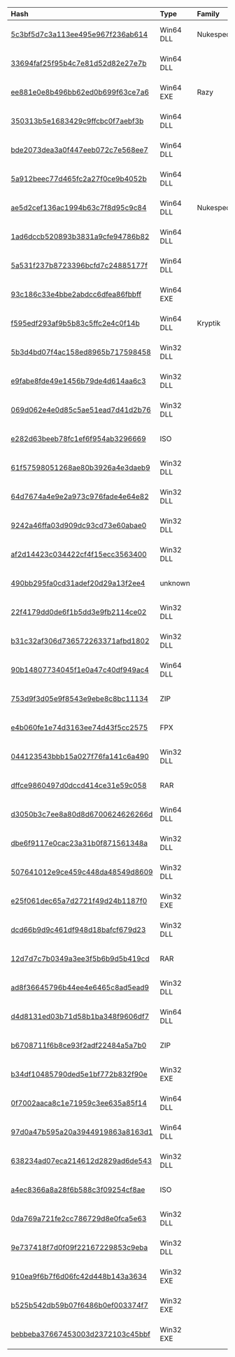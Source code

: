 |Hash|Type|Family|First_Seen|Name|
|:--|:--|:--|:--|:--|
|[5c3bf5d7c3a113ee495e967f236ab614](https://www.virustotal.com/gui/file/5c3bf5d7c3a113ee495e967f236ab614)|Win64 DLL|Nukesped|2021-11-22 07:15:04|System.Core.dll|
|[33694faf25f95b4c7e81d52d82e27e7b](https://www.virustotal.com/gui/file/33694faf25f95b4c7e81d52d82e27e7b)|Win64 DLL||2021-10-15 08:46:26|1.dll|
|[ee881e0e8b496bb62ed0b699f63ce7a6](https://www.virustotal.com/gui/file/ee881e0e8b496bb62ed0b699f63ce7a6)|Win64 EXE|Razy|2021-09-28 07:18:42|7e85f7afeac89957c10309bc3cf9155f1a126de3670a3162e333329bc3a4caa9.bin|
|[350313b5e1683429c9ffcbc0f7aebf3b](https://www.virustotal.com/gui/file/350313b5e1683429c9ffcbc0f7aebf3b)|Win64 DLL||2021-09-10 04:14:12|rcdll.dll|
|[bde2073dea3a0f447eeb072c7e568ee7](https://www.virustotal.com/gui/file/bde2073dea3a0f447eeb072c7e568ee7)|Win64 DLL||2021-09-07 10:08:24|wabext.dll|
|[5a912beec77d465fc2a27f0ce9b4052b](https://www.virustotal.com/gui/file/5a912beec77d465fc2a27f0ce9b4052b)|Win64 DLL||2021-08-29 15:19:30|iiswmi.dll|
|[ae5d2cef136ac1994b63c7f8d95c9c84](https://www.virustotal.com/gui/file/ae5d2cef136ac1994b63c7f8d95c9c84)|Win64 DLL|Nukesped|2021-06-22 09:44:37|c:\windows\system32\04cerv2nw.dll|
|[1ad6dccb520893b3831a9cfe94786b82](https://www.virustotal.com/gui/file/1ad6dccb520893b3831a9cfe94786b82)|Win64 DLL||2021-05-19 15:18:56|fveapi.dll|
|[5a531f237b8723396bcfd7c24885177f](https://www.virustotal.com/gui/file/5a531f237b8723396bcfd7c24885177f)|Win64 DLL||2021-04-17 07:40:48|3bea76f0819752abc5ff0c3d9f19b0d3ef1405eb8affaba5250b5ce2dc402c3c.bin|
|[93c186c33e4bbe2abdcc6dfea86fbbff](https://www.virustotal.com/gui/file/93c186c33e4bbe2abdcc6dfea86fbbff)|Win64 EXE||2021-04-09 05:11:53|c:\windows\system32\ufd0mocrx.dll|
|[f595edf293af9b5b83c5ffc2e4c0f14b](https://www.virustotal.com/gui/file/f595edf293af9b5b83c5ffc2e4c0f14b)|Win64 DLL|Kryptik|2021-03-07 05:16:34|HelperDLL.dll|
|[5b3d4bd07f4ac158ed8965b717598458](https://www.virustotal.com/gui/file/5b3d4bd07f4ac158ed8965b717598458)|Win32 DLL||2023-05-29 12:21:01|%HOME%\unpack\@8:07 83 >B 29.05.20233\dal_keepalives.dll|
|[e9fabe8fde49e1456b79de4d614aa6c3](https://www.virustotal.com/gui/file/e9fabe8fde49e1456b79de4d614aa6c3)|Win32 DLL||2023-05-05 12:29:53|dal_keepalives.dll|
|[069d062e4e0d85c5ae51ead7d41d2b76](https://www.virustotal.com/gui/file/069d062e4e0d85c5ae51ead7d41d2b76)|Win32 DLL||2023-03-13 10:11:17|C:\ProgramData\OneDrive\mscoree.dll|
|[e282d63beeb78fc1ef6f954ab3296669](https://www.virustotal.com/gui/file/e282d63beeb78fc1ef6f954ab3296669)|ISO||2023-03-13 10:11:12|incorrect personal information.img|
|[61f57598051268ae80b3926a4e3daeb9](https://www.virustotal.com/gui/file/61f57598051268ae80b3926a4e3daeb9)|Win32 DLL||2023-03-09 04:22:00|unknown|
|[64d7674a4e9e2a973c976fade4e64e82](https://www.virustotal.com/gui/file/64d7674a4e9e2a973c976fade4e64e82)|Win32 DLL||2023-02-08 05:44:23|bdch.dll|
|[9242a46ffa03d909dc93cd73e60abae0](https://www.virustotal.com/gui/file/9242a46ffa03d909dc93cd73e60abae0)|Win32 DLL||2022-11-16 16:49:58| |
|[af2d14423c034422cf4f15ecc3563400](https://www.virustotal.com/gui/file/af2d14423c034422cf4f15ecc3563400)|Win32 DLL||2022-11-14 11:04:09|af2d14423c034422cf4f15ecc3563400_dll32.dll|
|[490bb295fa0cd31adef20d29a13f2ee4](https://www.virustotal.com/gui/file/490bb295fa0cd31adef20d29a13f2ee4)|unknown||2022-11-14 11:02:32|stylers.bin|
|[22f4179dd0de6f1b5dd3e9fb2114ce02](https://www.virustotal.com/gui/file/22f4179dd0de6f1b5dd3e9fb2114ce02)|Win32 DLL||2022-11-14 11:02:22|bdch.dll|
|[b31c32af306d736572263371afbd1802](https://www.virustotal.com/gui/file/b31c32af306d736572263371afbd1802)|Win32 DLL||2022-10-17 04:32:01|bdch.dll|
|[90b14807734045f1e0a47c40df949ac4](https://www.virustotal.com/gui/file/90b14807734045f1e0a47c40df949ac4)|Win64 DLL||2022-09-28 02:59:52|C:\Users\user\AppData\Local\Temp\lknalcta.3tr\0c1a59e3dccc4c0fecb938fb20ccc57a646a854d89a9ba6d2a6844eb7ce468b5|
|[753d9f3d05e9f8543e9ebe8c8bc11134](https://www.virustotal.com/gui/file/753d9f3d05e9f8543e9ebe8c8bc11134)|ZIP||2022-09-21 06:54:57|CHỈ THỊ VỀ VIỆC QUY ĐỊNH QUẢN LÝ VÀ SỬ DỤNG USER.zip|
|[e4b060fe1e74d3163ee74d43f5cc2575](https://www.virustotal.com/gui/file/e4b060fe1e74d3163ee74d43f5cc2575)|FPX||2022-09-21 06:54:23|CHỈ THỊ VỀ VIỆC QUY ĐỊNH QUẢN LÝ VÀ SỬ DỤNG USER.msg|
|[044123543bbb15a027f76fa141c6a490](https://www.virustotal.com/gui/file/044123543bbb15a027f76fa141c6a490)|Win32 DLL||2022-09-08 12:03:58|NEAS.044123543bbb15a027f76fa141c6a490.exe|
|[dffce9860497d0dccd414ce31e59c058](https://www.virustotal.com/gui/file/dffce9860497d0dccd414ce31e59c058)|RAR||2022-09-08 12:02:52|Саммит 2022 г (парол - 0809).rar|
|[d3050b3c7ee8a80d8d6700624626266d](https://www.virustotal.com/gui/file/d3050b3c7ee8a80d8d6700624626266d)|Win64 DLL||2022-08-01 12:00:36|C:\Users\user\AppData\Local\Temp\lknalcta.3tr\9d8cd5911f7f5af68766a47494b6ae47a1a6f461174f6ed06f2e0d487a8d5043|
|[dbe6f9117e0cac23a31b0f871561348a](https://www.virustotal.com/gui/file/dbe6f9117e0cac23a31b0f871561348a)|Win32 DLL||2022-04-12 12:08:46|C:\ProgramData\LST\bdch.dll|
|[507641012e9ce459c448da48549d8609](https://www.virustotal.com/gui/file/507641012e9ce459c448da48549d8609)|Win32 DLL||2022-04-12 12:04:39|7418c4d96cb0fe41fc95c0a27d2364ac45eb749d7edbe0ab339ea954f86abf9e.bin|
|[e25f061dec65a7d2721f49d24b1187f0](https://www.virustotal.com/gui/file/e25f061dec65a7d2721f49d24b1187f0)|Win32 EXE||2022-04-12 12:04:20|csrce.exe|
|[dcd66b9d9c461df948d18bafcf679d23](https://www.virustotal.com/gui/file/dcd66b9d9c461df948d18bafcf679d23)|Win32 DLL||2022-04-12 11:55:33|TmDbgLog.dll|
|[12d7d7c7b0349a3ee3f5b6b9d5b419cd](https://www.virustotal.com/gui/file/12d7d7c7b0349a3ee3f5b6b9d5b419cd)|RAR||2022-04-11 09:36:54|приказ о назначении на должность директора.rar|
|[ad8f36645796b44ee4e6465c8ad5ead9](https://www.virustotal.com/gui/file/ad8f36645796b44ee4e6465c8ad5ead9)|Win32 DLL||2022-03-25 05:38:12|409948cbbeaf051a41385d2e2bc32fc1e59789986852e608124b201d079e5c3c.bin|
|[d4d8131ed03b71d58b1ba348f9606df7](https://www.virustotal.com/gui/file/d4d8131ed03b71d58b1ba348f9606df7)|Win64 DLL||2022-03-07 02:36:20|C:\Users\user\AppData\Local\Temp\lknalcta.3tr\bfdb3f1a50f061faa7dfc49ba507364d3def60c0eb7f588c94a268742860f87e|
|[b6708711f6b8ce93f2adf22484a5a7b0](https://www.virustotal.com/gui/file/b6708711f6b8ce93f2adf22484a5a7b0)|ZIP||2022-03-05 05:03:36|2dfba1cbc0ac1793ffd591c88024fab598a3f6a91756a2ea79f84f1601a0f1ed.bin|
|[b34df10485790ded5e1bf772b832f90e](https://www.virustotal.com/gui/file/b34df10485790ded5e1bf772b832f90e)|Win32 EXE||2022-02-22 09:48:16|C:\Users\Public\Libraries\SvcTask.exe|
|[0f7002aaca8c1e71959c3ee635a85f14](https://www.virustotal.com/gui/file/0f7002aaca8c1e71959c3ee635a85f14)|Win64 DLL||2022-01-18 02:08:25|C:\Users\user\AppData\Local\Temp\lknalcta.3tr\f913515b1bebffae8e090b726ae7fb6e08a7213e1ac9636ee250d5b861fc5038|
|[97d0a47b595a20a3944919863a8163d1](https://www.virustotal.com/gui/file/97d0a47b595a20a3944919863a8163d1)|Win64 DLL||2022-01-14 02:18:10|C:\Users\user\AppData\Local\Temp\lknalcta.3tr\357d198131905900bc8fd308add72d9ef1f29e937622cac677d337bce3a81bc4|
|[638234ad07eca214612d2829ad6de543](https://www.virustotal.com/gui/file/638234ad07eca214612d2829ad6de543)|Win32 DLL||2021-10-14 13:25:55|C:\ProgramData\ApplicationData\mscoree.dll|
|[a4ec8366a8a28f6b588c3f09254cf8ae](https://www.virustotal.com/gui/file/a4ec8366a8a28f6b588c3f09254cf8ae)|ISO||2021-10-14 09:37:56|6f3de35c531993aa307729e2046ff7aa672f5058b7e0fc6557bbd4c500fb46e7.bin|
|[0da769a721fe2cc786729d8e0fca5e63](https://www.virustotal.com/gui/file/0da769a721fe2cc786729d8e0fca5e63)|Win32 DLL||2021-08-27 09:29:02|b3fc497f94ac04abc4c9a6f23ab142fdc2387c520ce5c6fdae1b511793bc6ba2.bin|
|[9e737418f7d0f09f22167229853c9eba](https://www.virustotal.com/gui/file/9e737418f7d0f09f22167229853c9eba)|Win32 DLL||2021-08-16 04:40:36|da2d9ed632576eca68a0c6d8d5afd383a1d811c369012f0d7fb52cd06da8c9b9.bin|
|[910ea9f6b7f6d06fc42d448b143a3634](https://www.virustotal.com/gui/file/910ea9f6b7f6d06fc42d448b143a3634)|Win32 EXE||2021-05-19 04:55:41|Министрге сунуштама.exe|
|[b525b542db59b07f6486b0ef003374f7](https://www.virustotal.com/gui/file/b525b542db59b07f6486b0ef003374f7)|Win32 EXE||2021-03-12 09:05:28|a8a026d9bda80cc9bdd778a6ea8c88edcb2d657dc481952913bbdb5f2bfc11c9.bin|
|[bebbeba37667453003d2372103c45bbf](https://www.virustotal.com/gui/file/bebbeba37667453003d2372103c45bbf)|Win32 EXE||2021-01-18 04:18:40|1ab42121bb45028a17a3438b65a3634adb7d673a4e1291efeabf227a4e016cfb.bin|
